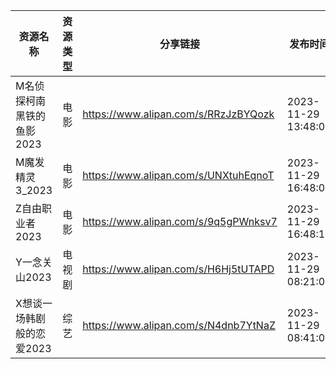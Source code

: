 | 资源名称            | 资源类型 | 分享链接                                 | 发布时间                |
| --------------- | ---- | ------------------------------------ | ------------------- |
| M名侦探柯南黑铁的鱼影2023 | 电影   | https://www.alipan.com/s/RRzJzBYQozk | 2023-11-29 13:48:04 |
| M魔发精灵3_2023     | 电影   | https://www.alipan.com/s/UNXtuhEqnoT | 2023-11-29 16:48:05 |
| Z自由职业者2023      | 电影   | https://www.alipan.com/s/9q5gPWnksv7 | 2023-11-29 16:48:10 |
| Y一念关山2023       | 电视剧  | https://www.alipan.com/s/H6Hj5tUTAPD | 2023-11-29 08:21:03 |
| X想谈一场韩剧般的恋爱2023 | 综艺   | https://www.alipan.com/s/N4dnb7YtNaZ | 2023-11-29 08:41:04 |
